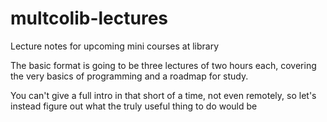 # multcolib-lectures
Lecture notes for upcoming mini courses at library

The basic format is going to be three lectures of two hours each, covering the very basics of programming and a roadmap for study. 

You can't give a full intro in that short of a time, not even remotely, so let's instead figure out what the truly useful thing to do would be
